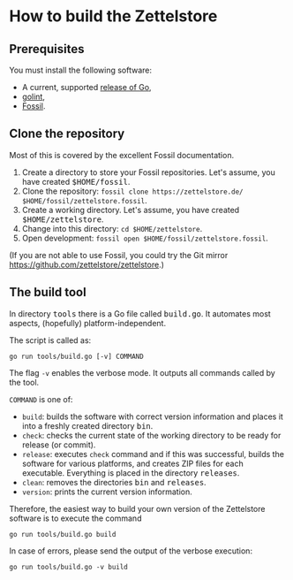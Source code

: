 # How to build the Zettelstore
## Prerequisites
You must install the following software:

* A current, supported [release of Go](https://golang.org/doc/devel/release.html),
* [golint](https://github.com/golang/lint|golint),
* [Fossil](https://fossil-scm.org/).

## Clone the repository
Most of this is covered by the excellent Fossil documentation.

1. Create a directory to store your Fossil repositories.
   Let's assume, you have created <tt>$HOME/fossil</tt>.
1. Clone the repository: `fossil clone https://zettelstore.de/ $HOME/fossil/zettelstore.fossil`.
1. Create a working directory.
   Let's assume, you have created <tt>$HOME/zettelstore</tt>.
1. Change into this directory: `cd $HOME/zettelstore`.
1. Open development: `fossil open $HOME/fossil/zettelstore.fossil`.

(If you are not able to use Fossil, you could try the Git mirror
<https://github.com/zettelstore/zettelstore>.)

## The build tool
In directory <tt>tools</tt> there is a Go file called <tt>build.go</tt>.
It automates most aspects, (hopefully) platform-independent.

The script is called as:

```
go run tools/build.go [-v] COMMAND
```

The flag `-v` enables the verbose mode.
It outputs all commands called by the tool.

`COMMAND` is one of:

* `build`: builds the software with correct version information and places it
  into a freshly created directory <tt>bin</tt>.
* `check`: checks the current state of the working directory to be ready for
  release (or commit).
* `release`: executes `check` command and if this was successful, builds the
  software for various platforms, and creates ZIP files for each executable.
  Everything is placed in the directory <tt>releases</tt>.
* `clean`: removes the directories <tt>bin</tt> and <tt>releases</tt>.
* `version`: prints the current version information.

Therefore, the easiest way to build your own version of the Zettelstore
software is to execute the command

```
go run tools/build.go build
```

In case of errors, please send the output of the verbose execution:

```
go run tools/build.go -v build
```

